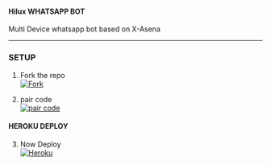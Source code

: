 #### Hilux WHATSAPP BOT
 Multi Device whatsapp bot based on X-Asena
***

### SETUP 

1. Fork the repo
    <br>
<a href='https://github.com/S-U-P-E-R-I-O-R/Hilux-wa-Bot/fork' target="_blank"><img alt='Fork' src='https://img.shields.io/badge/FORKK-100000?style=for-the-badge&logo=scan&logoColor=white&labelColor=black&color=black'/></a>


2. pair code
    <br>
<a href='https://replit.com/@AnandhuA2/EXbot-PairCode?s=app' target="_blank"><img alt='pair code' src='https://img.shields.io/badge/Scan_qr-100000?style=for-the-badge&logo=scan&logoColor=white&labelColor=black&color=black'/></a>
  
#### HEROKU DEPLOY

3. Now Deploy
    <br>
<a href='https://heroku.com/deploy?template=https://github.com/S-U-P-E-R-I-O-R/Hilux-wa-Bot' target="_blank"><img alt='Heroku' src='https://img.shields.io/badge/-Deploy-black?style=for-the-badge&logo=heroku&logoColor=white'/></a>


